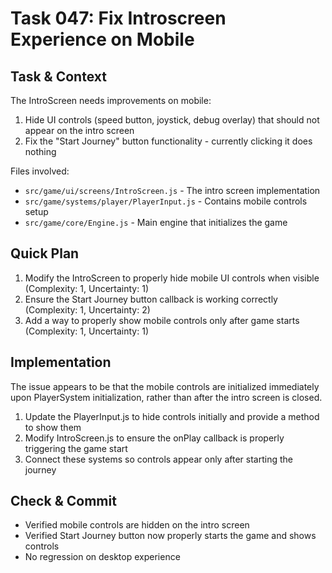 # Task 047: Fix Introscreen Experience on Mobile

## Task & Context 
The IntroScreen needs improvements on mobile:
1. Hide UI controls (speed button, joystick, debug overlay) that should not appear on the intro screen
2. Fix the "Start Journey" button functionality - currently clicking it does nothing

Files involved:
- `src/game/ui/screens/IntroScreen.js` - The intro screen implementation
- `src/game/systems/player/PlayerInput.js` - Contains mobile controls setup
- `src/game/core/Engine.js` - Main engine that initializes the game

## Quick Plan
1. Modify the IntroScreen to properly hide mobile UI controls when visible (Complexity: 1, Uncertainty: 1)
2. Ensure the Start Journey button callback is working correctly (Complexity: 1, Uncertainty: 2)
3. Add a way to properly show mobile controls only after game starts (Complexity: 1, Uncertainty: 1)

## Implementation
The issue appears to be that the mobile controls are initialized immediately upon PlayerSystem initialization, rather than after the intro screen is closed.

1. Update the PlayerInput.js to hide controls initially and provide a method to show them
2. Modify IntroScreen.js to ensure the onPlay callback is properly triggering the game start
3. Connect these systems so controls appear only after starting the journey

## Check & Commit
- Verified mobile controls are hidden on the intro screen
- Verified Start Journey button now properly starts the game and shows controls
- No regression on desktop experience
